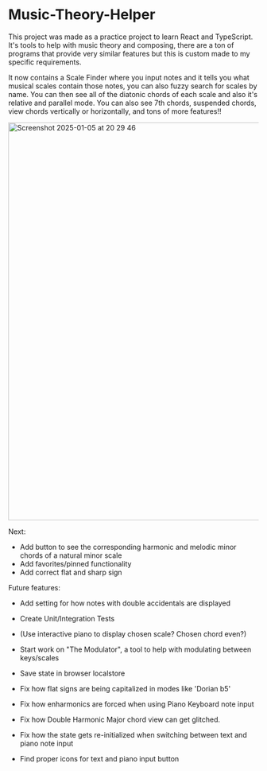 # Music-Theory-Helper

This project was made as a practice project to learn React and TypeScript. It's tools to help with music theory and composing, there are a ton of programs that provide very similar features but this is custom made to my specific requirements.

It now contains a Scale Finder where you input notes and it tells you what musical scales contain those notes, you can also fuzzy search for scales by name. You can then see all of the diatonic chords of each scale and also it's relative and parallel mode.
You can also see 7th chords, suspended chords, view chords vertically or horizontally, and tons of more features!!

<img width="800" alt="Screenshot 2025-01-05 at 20 29 46" src="https://github.com/user-attachments/assets/c78b3d59-de9b-4140-bf23-90b358d3727f" />


Next:
- Add button to see the corresponding harmonic and melodic minor chords of a natural minor scale
- Add favorites/pinned functionality
- Add correct flat and sharp sign

Future features:
- Add setting for how notes with double accidentals are displayed
- Create Unit/Integration Tests
- (Use interactive piano to display chosen scale? Chosen chord even?)
- Start work on "The Modulator", a tool to help with modulating between keys/scales
- Save state in browser localstore

- Fix how flat signs are being capitalized in modes like 'Dorian b5'
- Fix how enharmonics are forced when using Piano Keyboard note input
- Fix how Double Harmonic Major chord view can get glitched.
- Fix how the state gets re-initialized when switching between text and piano note input
- Find proper icons for text and piano input button